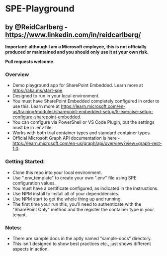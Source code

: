 # SPE-Playground

## by @ReidCarlberg - https://www.linkedin.com/in/reidcarlberg/

**Important: although I am a Microsoft employee, this is not officially produced or maintained and you should only use it at your own risk.**

**Pull requests welcome.**

### Overview

- Demo playground app for SharePoint Embedded.  Learn more at https://aka.ms/start-spe.
- Designed to run in your local environment.
- You must have SharePoint Embedded completely configured in order to use this.  Learn more at https://learn.microsoft.com/en-us/training/modules/sharepoint-embedded-setup/5-exercise-setup-configure-sharepoint-embedded.
- You can configure via PowerShell or VS Code Plugin, but the settings must be in .env file.
- Works with both trial container types and standard container types.
- Official Microsoft Graph API documentation is here - https://learn.microsoft.com/en-us/graph/api/overview?view=graph-rest-1.0. 

### Getting Started: 

- Clone this repo into your local environment.
- Use ".env_template" to create your own ".env" file using SPE configuration values.
- You must have a certificate configured, as indicated in the instructions.
- Use NPM install to install all of your dependdencies.
- Use NPM start to get the whole thing up and running.
- The first time your run this, you'll need to authenticate with the "SharePoint Only" method and the register the container type in your tenant.

### Notes:

- There are sample docs in the aptly named "sample-docs" directory.
- This isn't designed to show best practices etc., just shows different aspects in action.


